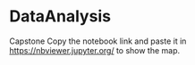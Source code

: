 # DataAnalysis
Capstone
Copy the notebook link and paste it in https://nbviewer.jupyter.org/ to show the map.
